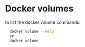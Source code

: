 
# Docker volumes

to list the docker volume commands:

```bash
  docker volume --help 
  or
  docker volume
```


